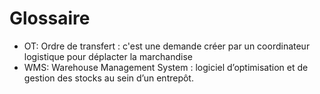 # Glossaire

- OT: Ordre de transfert : c'est une demande créer par un coordinateur logistique pour déplacter la marchandise
- WMS: Warehouse Management System : logiciel d’optimisation et de gestion des stocks au sein d’un entrepôt.